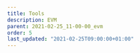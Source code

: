 ```yaml
---
title: Tools
description: EVM
parent: 2021-02-25_11-00-00_evm
order: 5
last_updated: "2021-02-25T09:00:00+01:00"
---
```

